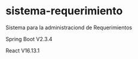 # sistema-requerimiento
Sistema para la administraciond de Requerimientos

Spring Boot V2.3.4

React V16.13.1
